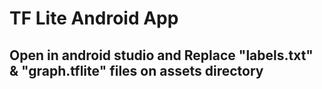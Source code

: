 # TF Lite Android App

## Open in android studio and Replace "labels.txt" & "graph.tflite" files on assets directory

